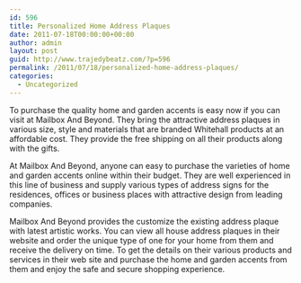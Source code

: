 ```yaml
---
id: 596
title: Personalized Home Address Plaques
date: 2011-07-18T00:00:00+00:00
author: admin
layout: post
guid: http://www.trajedybeatz.com/?p=596
permalink: /2011/07/18/personalized-home-address-plaques/
categories:
  - Uncategorized
---
```

To purchase the quality home and garden accents is easy now if you can visit at Mailbox And Beyond. They bring the attractive address plaques in various size, style and materials that are branded Whitehall products at an affordable cost. They provide the free shipping on all their products along with the gifts.

At Mailbox And Beyond, anyone can easy to purchase the varieties of home and garden accents online within their budget. They are well experienced in this line of business and supply various types of address signs for the residences, offices or business places with attractive design from leading companies. 

Mailbox And Beyond provides the customize the existing address plaque with latest artistic works. You can view all house address plaques in their website and order the unique type of one for your home from them and receive the delivery on time. To get the details on their various products and services in their web site and purchase the home and garden accents from them and enjoy the safe and secure shopping experience.